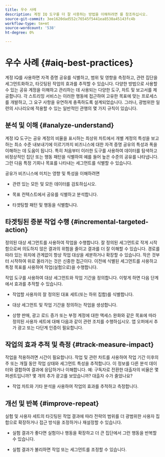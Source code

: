 ```yaml
---
title: 우수 사례
description: 계정 IQ 도구를 더 잘 사용하는 방법을 이해하려면 를 참조하십시오.
source-git-commit: 3ee1620dad552c76545f5441ea8530a45143fc4b
workflow-type: tm+mt
source-wordcount: '538'
ht-degree: 0%

---
```



# 우수 사례 {#aiq-best-practices}

계정 IQ를 사용하면 자격 증명 공유를 식별하고, 범위 및 영향을 측정하고, 관련 집단을 세그먼트화하고, 타깃팅된 작업의 효과를 추적할 수 있습니다. 다양한 방법으로 사용할 수 있는 공유 계정을 이해하고 관리하는 데 사용되는 다양한 도구, 차트 및 보고서를 제공합니다. 각 스트리밍 서비스는 이러한 행동에 접근하여 고유한 목표에 맞는 프로세스를 개발하고, 그 요구 사항을 유연하게 충족하도록 설계되었습니다.  그러나, 광범위한 일련의 시나리오에 적용할 수 있는 일반적인 관행의 몇 가지 규칙이 있습니다.

## 분석 및 이해 {#analyze-understand}

계정 IQ 도구는 공유 계정의 비율을 표시하는 최상위 차트에서 개별 계정의 특성을 보고하는 최소 수준 내보내기에 이르기까지 비즈니스에 대한 자격 증명 공유의 특성과 폭을 이해하는 데 도움이 됩니다. 특히 처음부터 이러한 도구를 사용하여 데이터를 탐색하고 비정상적인 집단 또는 행동 패턴을 식별하여 예를 들어 높은 수준의 공유를 나타냅니다. 그런 다음 특정 기회나 목표를 나타내는 세그먼트를 식별할 수 있습니다.

공유가 비즈니스에 미치는 영향 및 특성을 이해하려면

* 관련 있는 모든 및 모든 데이터를 검토하십시오.

* 목표 컨텍스트에서 공유를 식별하고 분석합니다.

* 타겟팅할 패턴 및 행동을 식별합니다.

## 타겟팅된 증분 작업 수행 {#incremental-targeted-action}

정의된 대상 세그먼트를 사용하여 작업을 수행합니다. 잘 정의된 세그먼트로 작게 시작함으로써 의도하지 않은 결과의 위험을 줄이고 결과를 더 잘 이해할 수 있습니다. 경로를 따라 있는 위치에 관계없이 항상 작업 대상을 세분하거나 확장할 수 있습니다.
작은 것부터 시작하여 위로 올라가는 것은 신중한 접근이다. 이전에 식별된 세그먼트를 사용하고 특정 목표를 사용하여 작업(실험으로)을 수행합니다.

작업 도구를 사용하여 대상 세그먼트와 작업 기간을 정의합니다. 이렇게 하면 다음 단계에서 효과를 추적할 수 있습니다.

* 작업할 사용자의 잘 정의된 대표 세트(또는 하위 집합)를 식별합니다.

* 대상 세그먼트 및 작업 기간을 정의하는 작업을 생성합니다.

* 상향 판매, 광고 로드 증가 또는 부정 계정에 대한 액세스 완화와 같은 목표에 따라 정의된 사용자 세트에 대해 다음과 같이 관련 조치를 수행하십시오. 앱 오퍼에서 추가 광고 또는 다단계 인증이 필요합니다.

<!--If necessary, gauge the affect [by measuring the impact of actions taken](#track-measure-impact).-->

## 작업의 효과 추적 및 측정 {#track-measure-impact}

작업을 적용하려면 시간이 필요합니다. 작업 및 관련 차트를 사용하여 작업 기간 이후의 주 또는 개월 동안 작업 상태와 세그먼트 특성을 추적합니다. 이 정보를 다른 분석 데이터와 결합하여 결과에 응답하거나 이해합니다. 예: 구독자로 전환한 대출자의 비율은 몇 퍼센트입니까? 몇 개의 추가 광고를 보았습니까? 대출자 수가 줄었나요?

* 작업 차트와 기타 분석을 사용하여 작업의 효과를 추적하고 측정합니다.

## 개선 및 반복 {#improve-repeat}

실험 및 사용자 세트의 타깃팅된 작업 결과에 따라 전략의 범위를 더 광범위한 사용자 집합으로 확장하거나 접근 방식을 조정하거나 재설정할 수 있습니다.

* 실험 결과가 좋다면 실험이나 행동을 확장하고 더 큰 집단에서 그런 행동을 반복할 수 있습니다.

* 실험 결과가 불리하면 작업 또는 세그먼트를 조정할 수 있습니다.

<!--

Best Practices
Account IQ enables you to maximize your business ROI, and eventually grow your subscribers and revenue by understanding subscriber usage patterns and password sharing. Read on to know how you can make the best use of Account IQ to manage credential sharing.

Analyze and understand
Authorized access of streaming services generates vast sums of data representing user activity. Use Account IQ analytics tools to explore the data and identify interesting cohorts or behavioral patterns that indicate sharing. Then, segments representing a particular opportunity or objective can be identified.

To understand nature and impact of sharing on your business:

Use Account IQ to access all relevant data.

Identify and analyze sharing in the context of your objectives.

Identify patterns and behavior to target.

Take targeted incremental action
To start small and ramp up is a prudent approach. Use previously identified segments, and take actions (as experiments) with specific objectives.

Identify a well-defined, representative subset of users in the segment to act on.

Depending on objectives such as upselling, increasing ad load, or mitigating access to fraudulent accounts, take relevant actions to include customer messaging or offers, extra ads, or requiring multi-factor authentication.

Target users are likely to respond to offers to upgrade and pay for sharing.

Align enterprise stakeholders to update strategy, such as:

Revisit partner agreements to enlist cooperation or concessions.

Simplify access and enhance the user experience for good customers.

Mitigate sharing by limiting access to obvious moochers.

If necessary, gauge the affect by measuring the impact of actions taken.

Track and measure the impact of actions
Once you have acted on some set of users within a segment, it is important to measure the effect of those actions over a subsequent period of weeks or months. For example, you would want to understand:

What percentage of borrowers converted to subscribers?

How many additional ads were viewed?

Did the number of borrowers decrease?

Account IQ’s sophisticated machine learning based models help you analyze and measure the impacts of your experiments (or actions).

Improve and repeat
Based on the outcomes of your experiments and targeted actions on small groups of users, you can expand the reach of your strategies to rest of the user segment or reset the strategy and audience to act on.

Based on the usage insights from risk indices, sharing levels, and usage patterns, you can create experiments (or operations) and tailor your actions for strategic goals or desired outcomes.

If the results of the experiment are favorable, then you can scale up the experiment, and repeat those actions on a larger group.

If the results of the experiment are unfavorable, then you can adjust your action or the experiment group.

Therefore, understanding, acting, and tracking are the keys to optimally mitigate and manage credential sharing in your subscribers.
-->
